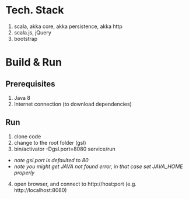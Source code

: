 # Tech. Stack

1. scala, akka core, akka persistence, akka http
2. scala.js, jQuery
3. bootstrap

# Build & Run

## Prerequisites

1. Java 8
2. Internet connection (to download dependencies)

## Run

1. clone code
2. change to the root folder (gsl)
3. bin/activator -Dgsl.port=8080 service/run
- *note gsl.port is defaulted to 80*
- *note you might get JAVA not found error, in that case set JAVA_HOME properly*
4. open browser, and connect to http://host:port (e.g. http://localhost:8080)